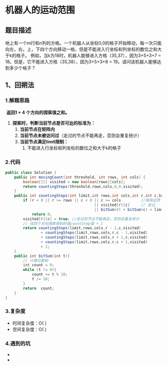 # 机器人的运动范围

## 题目描述

地上有一个m行和n列的方格。一个机器人从坐标0,0的格子开始移动，每一次只能向左，右，上，下四个方向移动一格，但是不能进入行坐标和列坐标的数位之和大于k的格子。 例如，当k为18时，机器人能够进入方格（35,37），因为3+5+3+7 = 18。但是，它不能进入方格（35,38），因为3+5+3+8 = 19。请问该机器人能够达到多少个格子？
  

## 1、回朔法

### 1.解题思路

​    **返回1 + 4 个方向的探索值之和。** 

1. **探索时，判断当前节点是否可达的标准为：** 
   1.   **当前节点在矩阵内** 
   2. **当前节点未被访问过**（走过的节点不能再走，否则会重复统计）
   3. **当前节点满足limit限制：**
      1. 不能进入行坐标和列坐标的数位之和大于k的格子

### 2.代码

```java
public class Solution {
    public int movingCount(int threshold, int rows, int cols) {
        boolean[][] visited = new boolean[rows][cols];
        return countingSteps(threshold,rows,cols,0,0,visited);
    }
    public int countingSteps(int limit,int rows,int cols,int r,int c,boolean[][] visited){
        if (r < 0 || r >= rows || c < 0 || c >= cols         //矩阵边界
                                        || visited[r][c]     // 走过
                					    || bitSum(r) + bitSum(c) > limit)   // 限制条件
            return 0;
        visited[r][c] = true; //走过的节点不能再走，否则会重复统计
        // 往四个方向探索得到的值countStep值 + 1
        return countingSteps(limit,rows,cols,r - 1,c,visited)
                + countingSteps(limit,rows,cols,r,c - 1,visited)
                + countingSteps(limit,rows,cols,r + 1,c,visited)
                + countingSteps(limit,rows,cols,r,c + 1,visited)
                + 1;
    }
    public int bitSum(int t){
        // 计算位数和
        int count = 0;
        while (t != 0){
            count += t % 10;
            t /= 10;
        }
        return  count;
    }
}

```

### 3.复杂度

- 时间复杂度：O( )
- 空间复杂度：O( )

### 4.遇到的坑

- 

- 